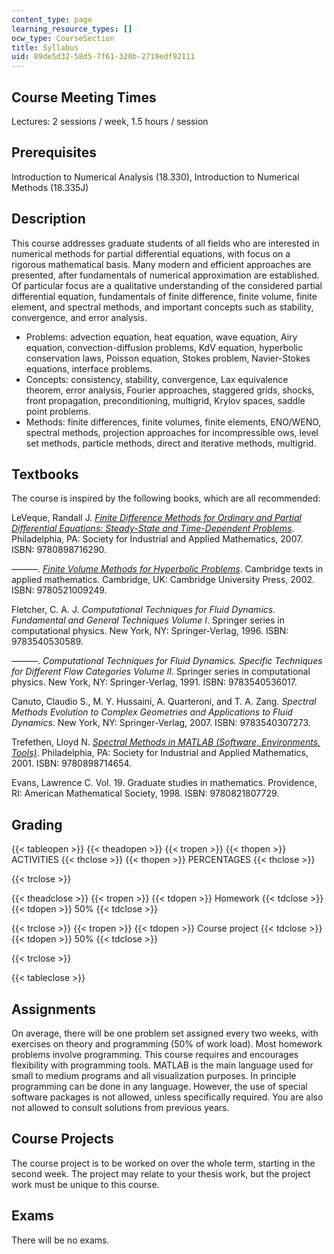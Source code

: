 ```yaml
---
content_type: page
learning_resource_types: []
ocw_type: CourseSection
title: Syllabus
uid: 89de5d32-58d5-7f61-320b-2719edf92111
---
```


Course Meeting Times
--------------------

Lectures: 2 sessions / week, 1.5 hours / session

Prerequisites
-------------

Introduction to Numerical Analysis (18.330), Introduction to Numerical Methods (18.335J)

Description
-----------

This course addresses graduate students of all fields who are interested in numerical methods for partial differential equations, with focus on a rigorous mathematical basis. Many modern and efficient approaches are presented, after fundamentals of numerical approximation are established. Of particular focus are a qualitative understanding of the considered partial differential equation, fundamentals of finite difference, finite volume, finite element, and spectral methods, and important concepts such as stability, convergence, and error analysis.

*   Problems: advection equation, heat equation, wave equation, Airy equation, convection-diffusion problems, KdV equation, hyperbolic conservation laws, Poisson equation, Stokes problem, Navier-Stokes equations, interface problems.
*   Concepts: consistency, stability, convergence, Lax equivalence theorem, error analysis, Fourier approaches, staggered grids, shocks, front propagation, preconditioning, multigrid, Krylov spaces, saddle point problems.
*   Methods: finite differences, finite volumes, finite elements, ENO/WENO, spectral methods, projection approaches for incompressible ows, level set methods, particle methods, direct and iterative methods, multigrid.

Textbooks
---------

The course is inspired by the following books, which are all recommended:

LeVeque, Randall J. [_Finite Difference Methods for Ordinary and Partial Differential Equations: Steady-State and Time-Dependent Problems_](http://sgpwe.izt.uam.mx/files/users/uami/mlss/documentos/LeVequeRJ.pdf). Philadelphia, PA: Society for Industrial and Applied Mathematics, 2007. ISBN: 9780898716290.

———. [_Finite Volume Methods for Hyperbolic Problems_](http://depts.washington.edu/clawpack/book.html). Cambridge texts in applied mathematics. Cambridge, UK: Cambridge University Press, 2002. ISBN: 9780521009249.

Fletcher, C. A. J. _Computational Techniques for Fluid Dynamics. Fundamental and General Techniques Volume I_. Springer series in computational physics. New York, NY: Springer-Verlag, 1996. ISBN: 9783540530589.

———. _Computational Techniques for Fluid Dynamics. Specific Techniques for Different Flow Categories Volume II_. Springer series in computational physics. New York, NY: Springer-Verlag, 1991. ISBN: 9783540536017.

Canuto, Claudio S., M. Y. Hussaini, A. Quarteroni, and T. A. Zang. _Spectral Methods Evolution to Complex Geometries and Applications to Fluid Dynamics_. New York, NY: Springer-Verlag, 2007. ISBN: 9783540307273.

Trefethen, Lloyd N. [_Spectral Methods in MATLAB (Software, Environments, Tools)_](https://epubs.siam.org/doi/book/10.1137/1.9780898719598). Philadelphia, PA: Society for Industrial and Applied Mathematics, 2001. ISBN: 9780898714654.

Evans, Lawrence C. Vol. 19. Graduate studies in mathematics. Providence, RI: American Mathematical Society, 1998. ISBN: 9780821807729.

Grading
-------

{{< tableopen >}}
{{< theadopen >}}
{{< tropen >}}
{{< thopen >}}
ACTIVITIES
{{< thclose >}}
{{< thopen >}}
PERCENTAGES
{{< thclose >}}

{{< trclose >}}

{{< theadclose >}}
{{< tropen >}}
{{< tdopen >}}
Homework
{{< tdclose >}}
{{< tdopen >}}
50%
{{< tdclose >}}

{{< trclose >}}
{{< tropen >}}
{{< tdopen >}}
Course project
{{< tdclose >}}
{{< tdopen >}}
50%
{{< tdclose >}}

{{< trclose >}}

{{< tableclose >}}

Assignments
-----------

On average, there will be one problem set assigned every two weeks, with exercises on theory and programming (50% of work load). Most homework problems involve programming. This course requires and encourages flexibility with programming tools. MATLAB is the main language used for small to medium programs and all visualization purposes. In principle programming can be done in any language. However, the use of special software packages is not allowed, unless specifically required. You are also not allowed to consult solutions from previous years.

Course Projects
---------------

The course project is to be worked on over the whole term, starting in the second week. The project may relate to your thesis work, but the project work must be unique to this course.

Exams
-----

There will be no exams.